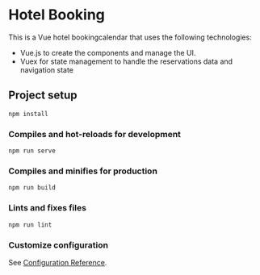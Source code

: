 # Hotel Booking

This is a Vue hotel bookingcalendar that uses the following technologies:

- Vue.js to create the components and manage the UI.
- Vuex for state management to handle the reservations data and navigation state

## Project setup

```
npm install
```

### Compiles and hot-reloads for development

```
npm run serve
```

### Compiles and minifies for production

```
npm run build
```

### Lints and fixes files

```
npm run lint
```

### Customize configuration

See [Configuration Reference](https://cli.vuejs.org/config/).
